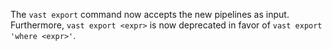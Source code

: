 The `vast export` command now accepts the new pipelines as input. Furthermore,
`vast export <expr>` is now deprecated in favor of `vast export 'where <expr>'`.
